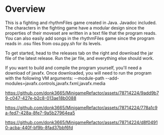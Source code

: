# Overview
This is a fighting and rhythmFiles game created in Java. Javadoc included.
The characters in the fighting game have a modular design since the properties of their moveset are written in a text file that the program reads.
You can also easily add songs in the rhythmFiles game since the program reads in .osu files from osu.ppy.sh for its levels.

To get started, head to the releases tab on the right and download the jar file of the latest release. 
Run the jar file, and everything else should work. 

If you want to build and compile the program yourself, you'll need a download of javafx. Once downloaded, you will need to run the program with the 
following VM arguments: --module-path <path-to-your-javafx-lib-folder> --add-modules=javafx.controls,javafx.fxml,javafx.media

https://github.com/donk3665/MinigameRefactor/assets/78714224/9add9b79-c047-427e-b2c8-013ae18b0088

https://github.com/donk3665/MinigameRefactor/assets/78714224/778a1c9a-fed7-428a-8fe7-9a5b27964ea5

https://github.com/donk3665/MinigameRefactor/assets/78714224/d8f04910-acba-440f-bf9b-8fad37bbf6fd
